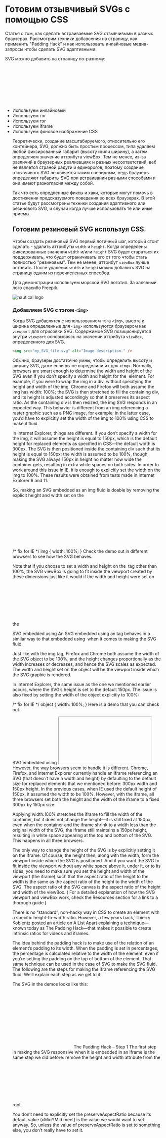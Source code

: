 # Готовим отзывчивый SVGs с помощью CSS

Статья о том, как сделать встраиваемые SVG отзывчивыми в разных браузерах. Рассмотрим техники добавоения на страницу, как применить "Padding Hack" и как использовать инлайновые медиа-запросы чтобы сделать SVG адаптивными.

SVG можно добавить на страницу по-разному:

* Используем инлайновый <svg> тэг. 
* Используем тэг <img> 
* Используем тэг <object>
* Используем iframe
* Используем фоновое изображение CSS

Теоретически, создание масштабируемого, относительно его контейнера, SVG, должно быть простым процессом, типа удаляем любой фиксированный габарит (высоту и/или ширину), а затем определяем значение аттрибута viewBox. Тем не менее, из-за различий в браузерных реализациях и разных несоответствий, веб не является страной радуги и единорогов, поэтому создание отзывчивого SVG не является таким очевидным, ведь браузеры определяют габариты SVG при встраивании разными способами и они имеют разногласия между собой.

Так что есть опредленные фиксы и хаки, которые могут помочь в достижении предсказуемого поведения во всех браузерах. В этой статье будут рассмотрены техники создания адаптивного или резинового SVG, и случаи когда лучше использовать те или иные приемы.

## Готовим резиновый SVG используя CSS.

Чтобы создать резиновый SVG первый логичный шаг, который стоит сделать - удалить аттрибуты `width` и `height`. Когда определены фиксированные значения `width` и/или `height` SVG будет стараться их поддерживать, что будет ограничивать его от того чтобы стать полностью "резиновым". Тем не менее, аттрибут `viewBox` лучше оставить. После удаления `width` и `height`можно добавить SVG на страницу одним из перечисленных способов.

Для демонстрации используем морской SVG логотип. За халявный лого спасибо Freepik.

![nautical logo](https://codropspz-tympanus.netdna-ssl.com/codrops/wp-content/uploads/2014/08/logo.png)

### Добавляем SVG с тэгом `<img>`

Когда SVG добавлятся с использованием тэга `<img>`, высота и ширина определенные для `<img>` используются браузером как `viewport` для отрисовки SVG. Содержимое SVG позиционируется внутри `viewport` основываясь на значении аттрибута `viewBox`, определенного для SVG.

```html
<img src="my_SVG_file.svg" alt="Image description." />
```

Обычно, браузеры достаточно умны, чтобы определить высоту и ширину SVG, даже если вы не определили их для `<img>`.
Normally, browsers are smart enough to determine the width and height of the SVG even if you don’t specify a width and height for the <img> element. For example, if you were to wrap the img in a div, without specifying the height and width of the img, Chrome and Firefox will both assume the img has width: 100%; the SVG is then stretched to fill the containing div, and its height is adjusted accordingly so that it preserves its aspect ratio. As the containing div is then resized, the img SVG responds in an expected way. This behavior is different from an img referencing a raster graphic such as a PNG image, for example; in the latter case, you’d have to explicitly set the width of the img to 100% using CSS to make it fluid.

In Internet Explorer, things are different. If you don’t specify a width for the img, it will assume the height is equal to 150px, which is the default height for replaced elements as specified in CSS—the default width is 300px. The SVG is then positioned inside the containing div such that its height is equal to 150px; the width is assumed to be 100%, though, making the SVG always 150px in height no matter how wide the container gets, resulting in extra white spaces on both sides. In order to work around this issue in IE, it is enough to explicitly set the width on the img to 100%. These results were obtained from tests made in Internet Explorer 9 and 11.

So, making an SVG embedded as an img fluid is doable by removing the explicit height and width set on the <svg>, and then adding one line of CSS for Internet Explorer:

/* fix for IE */
img {
    width: 100%;
}
Check the demo out in different browsers to see how the SVG behaves.

Note that if you choose to set a width and height on the <img> tag other than 100%, the SVG viewBox is going to fit inside the viewport created by these dimensions just like it would if the width and height were set on the <svg> element. This is due to the fact that the dimensions of the img establish the viewport for the SVG it references.

SVG embedded using <object>
An SVG embedded using an <object> tag behaves in a similar way to that embedded using <img> when it comes to making the SVG fluid.

<object type="image/svg+xml" data="my_SVG_file.svg">
    <!-- fallback here (<img> referencing a PNG version of the graphic, for example) -->
</object>
Just like with the img tag, Firefox and Chrome both assume the width of the SVG object to be 100%, and the height changes proportionally as the width increases or decreases, and hence the SVG scales as expected. The width and height set on the object will be the viewport inside which the SVG graphic is rendered.

In Internet Explorer, the same issue as the one we mentioned earlier occurs, where the SVG’s height is set to the default 150px. The issue is also fixed by setting the width of the object explicitly to 100%:

/* fix for IE */
object {
    width: 100%;
}
Here is a demo that you can check out.

SVG embedded using <iframe>
An <iframe> is very similar in function and features to an <object> in SVG.

<iframe src="my_SVG_file.svg">
    <!-- fallback here (<img> referencing a PNG version of the graphic, for example) -->
</iframe>
However, the way browsers seem to handle it is different. Chrome, Firefox, and Internet Explorer currently handle an iframe referencing an SVG (that doesn’t have a width and height) by defaulting to the default size for replaced elements that we mentioned before: 300px width and 150px height. In the previous cases, when IE used the default height of 150px, it assumed the width to be 100%. However, with the iframe, all three browsers set both the height and the width of the iframe to a fixed 300px by 150px size.

Applying width:100% stretches the iframe to fill the width of the container, but it does not change the height—it is still fixed at 150px; even when the container and the iframe shrink to a width less than the original width of the SVG, the iframe still maintains a 150px height, resulting in white space appearing at the top and bottom of the SVG. This happens in all three browsers.

The only way to change the height of the SVG is by explicitly setting it on the iframe. Of course, the height then, along with the width, form the viewport inside which the SVG is positioned. And if you want the SVG to fit inside the viewport without any white space above it, under it, or to its sides, you need to make sure you set the height and width of the viewport (the iframe) such that the aspect ratio of the height to the width is the same as the aspect ratio of the height to the width of the SVG. The aspect ratio of the SVG canvas is the aspect ratio of the height and width of the viewBox. ( For a detailed explanation of how the SVG viewport and viewBox work, check the Resources section for a link to a thorough guide.)

There is no “standard”, non-hacky way in CSS to create an element with a specific height-to-width ratio. However, a few years back, Thierry Koblentz posted an article on A List Apart explaining a technique—known today as The Padding Hack—that makes it possible to create intrinsic ratios for videos and iframes.

The idea behind the padding hack is to make use of the relation of an element’s padding to its width. When the padding is set in percentages, the percentage is calculated relative to the width of the element, even if you’re setting the padding on the top of bottom of the element. That same technique can be used in the case of SVG to make the SVG fluid. The following are the steps for making the iframe referencing the SVG fluid. We’ll explain each step as we get to it.

The SVG in the demos looks like this:

<svg xmlns="http://www.w3.org/2000/svg" version="1.1" width="194" height="186" viewBox="0 0 194 186">
    
</svg>
The Padding Hack – Step 1
The first step in making the SVG responsive when it is embedded in an iframe is the same step we did before: remove the height and width attribute from the root <svg> element.


<svg xmlns="http://www.w3.org/2000/svg" version="1.1" viewBox="0 0 194 186">
    
</svg>
The Padding Hack – Step 2
Next, make sure you set the viewBox on the <svg>. In most cases, the SVG will have a viewBox specified, so you want to keep that.

You don’t need to explicitly set the preserveAspectRatio because its default value (xMidYMid meet) is the value we would want to set anyway. So, unless the value of preserveAspectRatio is set to something else, you don’t really have to set it.

<svg xmlns="http://www.w3.org/2000/svg" version="1.1" viewBox="0 0 194 186" preserveAspectRatio="xMidYMid meet">
    
</svg>
The Padding Hack – Step 3
In order for the padding hack to work, the SVG needs to be wrapped in a container. Since the containing element is just that—a container—we’re going to use a generic div. This container is going to get the intrinsic ratio using the padding hack (next step), and then the iframe referencing the SVG will be scaled to fit inside the container.


<div class="container">
    <iframe src="my_SVG_file.svg">
        
    </iframe>
</div>
The Padding Hack – Step 4
Next, we apply some styles to the container following these rules:

.container {
    height: 0;             /* collapse the container's height */
    width: width-value;    /* specify any width you want (a percentage value, basically) */
    /* apply a padding using the following formula */
    /* this formula makes sure the aspect ratio of the container equals that of the svg graphic */
    padding-top: (svg height / svg width) * width-value;
    position: relative;    /* create positioning context for svg */
}
So, what exactly do the above rules do?

First, we collapse the container’s height. Since the padding is calculated relative to the width of the element, we’re going to only apply the padding to the element to expand it vertically again. Any additional height will throw off the aspect ratio we need.

After you specify the width of the container—which you’ll usually set to be fluid in the page using a percentage value—a padding is applied to the top (or bottom) of the container, following the above formula. This formula uses the values of the height and width attributes of the <svg> (the ones we removed in Step 1) to specify a padding value that allows the intrinsic ratio of the container to match that of the svg.

In our logo example, the width of the svg is 194px and the height is 186px. I’ve set the container’s width to 50%, so that it takes up half the available horizontal space. The padding applied to the container is equal to (186 / 194) * 50 = 48%. So, the code for the container looks like the following:

.container {
    width: 50%;
    height: 0;
    padding-top: 48%;
    position: relative;
}
Because the container’s height has been collapsed, and a fairly large amount of padding is applied to the top of it, its content—the SVG iframe—is pushed down so that it no longer “sits” inside the container anymore.

In order to “pull” the SVG back up, we’re going to position the iframe absolutely inside the container. This is where the position: relative; comes into play—it is used to create a positioning context for the SVG.

The Padding Hack – Step 5
Now that we have a positioning context, we’re going to position the iframe absolutely inside the container, and scale it so that it has the container’s height and width:

iframe {
    position: absolute;
    top: 0;
    left: 0;
    width: 100%;
    height: 100%;
}
That’s all you need for the SVG to be fluid. The iframe comes with a default border; you’ll probably want to get rid of that by adding border: none; to the above rule set.

Check the demo out. The demo shows the iframe with and without the padding hack inside its container. Resize the screen to see how the SVG responds in both cases.

SVG embedded inline using the <svg> tag
An SVG can be embedded inline in an HTML document using the <svg> tag.

<!-- Note: the xmlns is not required in an HTML5 document -->
<svg xmlns="http://www.w3.org/2000/svg" version="1.1" viewBox="0 0 194 186">
    <!-- SVG content -->
</svg>
An inline svg‘s viewport is established by the height and width specified on the root <svg> element. Once the width and height attributes are removed, all browsers assume a width equal to 100% and stretch the SVG horizontally to fit the width of its container.

In Chrome and Firefox, the height of the SVG is calculated by the browser so that the SVG scales as expected. No extra work is needed to make the SVG fluid.[1]

In Internet Explorer (tested in version 9 and 11), the height is assumed to be 150px again, with the width of 100%. Just like in the case of the img embed, this height is fixed so that when the SVG shrinks on smaller screens, the SVG will contain white space above and below the content inside it. In the case of the img embed, explicitly specifying width: 100% was enough to fix this; however, setting the width to 100% on the inline svg does not fix it. So we’re left in a situation similar to that of the iframe embed. The only way to make the inline SVG fluid in this case is by using the padding hack as we did in the iframe case. The HTML and CSS would look like the following:

<div class="container">
    <svg xmlns="http://www.w3.org/2000/svg" version="1.1" viewBox="0 0 194 186">
        
    </svg>
</div>
.container {
    width: 50%;
    height: 0;
    padding-top: 48%;
    position: relative;
}

svg {
    position: absolute;
    top: 0;
    left: 0;
}
Note that, unlike the iframe, the svg does not need a height and width set to fit inside the container. It wouldn’t hurt if you added them, but they’re not necessary in this case.

You can check out the demo.

[1] Note: At the time of writing of this article, the latest version of Chrome on Windows (Version 36.0.1985.143 m) also needs the padding hack to work. The SVG does scale well in general, but it seems to not go any smaller than its original dimensions. So, when the container is shrunk so that its width becomes less than the initial width of the SVG, the SVG sticks out (overflows). The padding hack fixes it. A test in Chrome Canary showed that this issue was non-existent; so hopefully the hack won’t be needed in the next stable update.

SVG embedded as a background image using CSS
One of the popular ways to embed an SVG is using a background image on an element. The following snippet shows an element with an SVG background image:

.element {
    background-image: url(my_SVG_image.svg);
    /* other styles */
}
Luckily, we don’t have to apply any fixes or hacks to make an SVG background image behave as expected—an SVG background image can be positioned, tiled, sized, and scaled as any bitmap background image can.

Check out the live demo showing a simple example of the above logo being used as a background image of a fluid element.

In the demo, I’ve used the padding hack so that the element has an intrinsic ratio similar to that of the SVG. You may or may not want/need to do this. I did this for demonstration purposes only so that the SVG fits exactly into the background at all times. I just collapsed the height of the element, and then applied the padding to get the aspect ratio I wanted. Without doing this, and because the element is empty in the demo, it would have collapsed anyway and the background image wouldn’t have been visible.

Making SVGs adaptive Using CSS Media Queries
The fact that the graphical elements inside an SVG are created using XML makes working with SVGs very liberating. Because SVG content is made up of XML tags that render graphics, we can select individual elements and apply specific styles to them, just like we can select HTML elements, using CSS selectors.

Just like you can change the styles of an HTML element—like background color, borders, etc.—you can change certain styles of an SVG element using CSS. SVG elements are usually styled using presentation attributes like fill, stroke, transform, and many others. However, only a subset of all presentation attributes can be set using CSS. You can find a list of SVG styling properties that can be set using CSS available in the SVG Styling specification. The list of attributes that can be set using CSS properties currently does not include the x, y, width, and height attributes; but these four will be added to the list and we will be able to set them using CSS in SVG2.

Some of the most commonly set styles using CSS include fill, which works similar to a background color on many elements; stroke, which is similar to border; opacity, display, transform, and a few others.

For the logo we have in our demos, we’re going to use the img tag to reference it. After applying the fix mentioned earlier to make the SVG fluid, we’re going to hide some elements on smaller screens, and change the fill color of others, thus slightly changing how it looks on different screen sizes that we’ll specify in the CSS media queries.

We’re going to add the media queries inside a <style> tag inside the root <svg>. The following is how the SVG file we’re going to be referencing looks like:

<svg xmlns="http://www.w3.org/2000/svg" version="1.1" viewBox="0 0 194 186">
    <style>
        /* CSS styles and media queries here */
    </style>
    
</svg>
And we’re going to reference the logo using an <img> tag like so:

<img src="logo.svg" alt="Logo" />
At this point, it’s time to point out that the sizes specified in the media queries refer to the size of the SVG viewport, except for when the SVG is embedded inline in the document using an <svg> tag. The SVG viewport is defined by the dimensions of the element referencing the SVG. For example, in the case when the SVG is referenced in an img tag, the width and height of the img specify the viewport. In other words, the conditions specified in the media queries apply to the img tag, so that (width: 30em) would apply styles to the SVG when the img is 30em wide.

That said, here is the markup for the SVG. Each of the elements inside it has an ID that we’re going to use in the CSS to select and style it:

<svg xmlns="http://www.w3.org/2000/svg" version="1.1" viewBox="0 0 194 186">
    <path id="curved_bg" fill="#195463" d="..."/>
    <g id="primary_content" fill="#ECECEC">
        <path id="icon" d="..."/>
        <path id="inner-circle" d="..."/>
        <path id="middle-circle" d="..."/>
    </g>
    <g id="secondary_content" fill="#ECECEC">
        <path id="bottom-text" d="..."/>
        <path id="upper-text" d="..."/>
        <path id="outer-circle" d="..."/>
        <circle id="left-dot" cx="31.1" cy="91.5" r="3"/>
        <circle id="right-dot" cx="163.4" cy="91.5" r="3"/>
    </g>
</svg>
Using a <style> tag inside the SVG, we’re going to specify the media queries that will change the SVG’s styles depending on the size of the viewport. The SVG will change as shown in the following image:

responsive-logo-variations

We’re only going to be using the CSS fill and opacity properties. As the viewport size decreases, the curvy background is first removed by setting its opacity to zero, and the fill color of the remaining content of the SVG is changed from white to dark navy. As the screen gets smaller, the text part of the logo is removed so that it takes up less screen estate. And finally, the circle surrounding the icon is removed and only the anchor icon remains on very small screens.

Adding the media queries, our SVG file looks like this:

<svg xmlns="http://www.w3.org/2000/svg" version="1.1" viewBox="0 0 194 186">
    <style>
        svg * {
            transition: fill .1s ease-out, opacity .1s ease-out;
        }
        @media all and (max-width: 250px) {
            #curved_bg { 
                opacity: 0; 
            }
            #secondary_content, #primary_content { 
                fill: #195463; 
            }
        }
        @media all and (max-width: 200px) {
            #secondary_content {
                opacity: 0;
            }
        }
        @media all and (max-width: 150px) {
            #inner-circle, #middle-circle {
                opacity: 0;
            }
        }
    </style>
    <path id="curved_bg" fill="#195463" d="..."/>
    
</svg>
First, I added a transition to the elements inside the SVG so that they fade in and out and change color smoothly over the course of 0.1 seconds. Then, for each media query, part of the SVG is hidden.

Check the demo out and make sure to resize the screen to see the logo adapt.

Note that at the time of writing of this article, there is a bug in Chrome where the styles specified in a media query rule set are only applied if the query condition is specified in pixels. Queries specified in em don’t currently work. So, in order to make the demo work in Chrome, the media queries are set in pixels instead of em. You can check the state of this bug in this bug report.

Changing logos like this is one of several ways to make them responsive. Some company logos may take more screen estate on small screens than necessary, so we see a lot of logos adapt to this by getting rid of the textual part of the logo and leaving only the icon. Without SVG, this would be achieved by switching PNGs on different screen sizes. Not only can the bitmap logo look bad on high-resolution screens, but having to maintain two or more images just to hide parts of the logo isn’t very efficient. This is why SVGs would be a great choice for logos—they look good everywhere, and you can select specific parts using CSS and hide them as needed without having to maintain multiple files.

Wrapping Up
SVG implementations in evergreen browsers such as Chrome and Firefox are getting better by the day; so keep in mind that some of the information in this article may change any time in the future.

Issues occurring in Internet Explorer, however, will persist due to the fact that certain versions will still be around for quite some time, so the fixes mentioned above will still hold and be useful during that time.

SVGs are pretty great when it comes to creating responsive resolution-independent logos (and other graphics, for the matter). Of course, using media queries to adapt the SVG to different media conditions goes beyond customizing logos. You can animate shapes into other shapes (you might need JavaScript to help with this in some cases), customize colors, change fonts, show and hide items, and much more. Feel free to explore the possibilities and different use cases.

I hope you found this article useful. Thank you for reading!

You can download all examples shown in this tutorial here: Responsive SVGs demos

Resources and Further Reading
More about the SVG viewport and how content is rendered inside it: Understanding SVG Coordinate Systems & Transformations (Part 1) – The viewport, viewBox, and preserveAspectratio – by me.
How Media Queries Allow You to Optimize SVG Icons for Several Sizes – An article (and screencast) by Opera’s Andreas Bovens on the Dev.Opera blog.
Do you know of any other weird browser inconsistencies regarding responsive SVGs? What about tips and use cases for adaptive SVGs? Don’t hesitate to share them in the comments section below!

